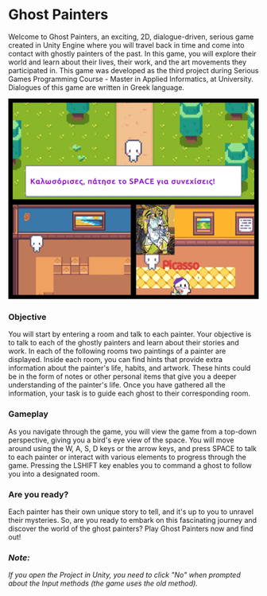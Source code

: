 # Ghost Painters

Welcome to Ghost Painters, an exciting, 2D, dialogue-driven, serious game created in Unity Engine where you will travel back in time and come into contact with ghostly painters of the past. In this game, you will explore their world and learn about their lives, their work, and the art movements they participated in. This game was developed as the third project during Serious Games Programming Course - Master in Applied Informatics, at University. Dialogues of this game are written in Greek language. 

![Ghost Painters Screenshot](GhostPainters.jpg)

### Objective

You will start by entering a room and talk to each painter. Your objective is to talk to each of the ghostly painters and learn about their stories and work.  In each of the following rooms two paintings of a painter are displayed. Inside each room, you can find hints that provide extra information about the painter's life, habits, and artwork. These hints could be in the form of notes or other personal items that give you a deeper understanding of the painter's life. Once you have gathered all the information, your task is to guide each ghost to their corresponding room. 

### Gameplay

As you navigate through the game, you will view the game from a top-down perspective, giving you a bird's eye view of the space. You will move around using the W, A, S, D keys or the arrow keys, and press SPACE to talk to each painter or interact with various elements to progress through the game. Pressing the LSHIFT key enables you to command a ghost to follow you into a designated room.

### Are you ready?

Each painter has their own unique story to tell, and it's up to you to unravel their mysteries. So, are you ready to embark on this fascinating journey and discover the world of the ghost painters? Play Ghost Painters now and find out!

### _Note:_
_If you open the Project in Unity, you need to click "No" when prompted about the Input methods (the game uses the old method)._
